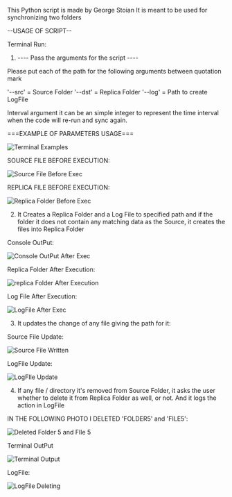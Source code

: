 This Python script is made by George Stoian
It is meant to be used for synchronizing two folders 

--USAGE OF SCRIPT--

Terminal Run:

1. ---- Pass the arguments for the script ----

Please put each of the path for the following arguments between quotation mark

   '--src' = Source Folder
   '--dst' = Replica Folder
   '--log' = Path to create LogFile

Interval argument it can be an simple integer to represent the time interval when the code will re-run and sync again.

===EXAMPLE OF PARAMETERS USAGE===

![Terminal Examples](https://github.com/sto-yan06/Python-Synchronize-Source---Replica/assets/116439554/598c1672-d353-4a85-b162-c3f49b112a71)

SOURCE FILE BEFORE EXECUTION:

![Source File Before Exec](https://github.com/sto-yan06/Python-Synchronize-Source---Replica/assets/116439554/9f521ddd-1a08-49bc-81f5-6b6b66b31aab)

REPLICA FILE BEFORE EXECUTION:

![Replica Folder Before Exec](https://github.com/sto-yan06/Python-Synchronize-Source---Replica/assets/116439554/bec8ed10-81d6-4bf9-b234-22e411062ddd)



2. It Creates a Replica Folder and a Log File to specified path and if the folder it does not contain any matching data as the Source, it creates the files into Replica Folder

Console OutPut:

![Console OutPut After Exec](https://github.com/sto-yan06/Python-Synchronize-Source---Replica/assets/116439554/f9af2e70-6671-45f1-b9a9-9dd2dad017f8)

Replica Folder After Execution:

![replica Folder After Execution](https://github.com/sto-yan06/Python-Synchronize-Source---Replica/assets/116439554/a3a5184a-cac2-46d1-8e87-5c79f61cff8d)

Log File After Execution:

![LogFile After Exec](https://github.com/sto-yan06/Python-Synchronize-Source---Replica/assets/116439554/c9972be6-4282-4fc9-af2c-bb80ea6dd33d)

3. It updates the change of any file giving the path for it:

Source File Update:

![Source File Written](https://github.com/sto-yan06/Python-Synchronize-Source---Replica/assets/116439554/d2011f8b-9702-40ce-9b29-0639a5e2bcf8)

LogFile Update:

![LogFIle Update](https://github.com/sto-yan06/Python-Synchronize-Source---Replica/assets/116439554/5eecb588-0d8f-4e01-874e-3f4f624980f4)

4. If any file / directory it's removed from Source Folder, it asks the user whether to delete it from Replica Folder as well, or not. And it logs the action in LogFile

IN THE FOLLOWING PHOTO I DELETED 'FOLDER5' and 'FILE5':

![Deleted Folder 5 and FIle 5](https://github.com/sto-yan06/Python-Synchronize-Source---Replica/assets/116439554/56023f19-0ad0-40b9-a7ec-c48d105f7bb3)

Terminal OutPut

![Terminal Output](https://github.com/sto-yan06/Python-Synchronize-Source---Replica/assets/116439554/d568d5d5-b697-4972-869a-c6048bca175c)

LogFile:

![LogFile Deleting](https://github.com/sto-yan06/Python-Synchronize-Source---Replica/assets/116439554/25a04d1d-2cfc-496a-869c-43ac08a886d7)










